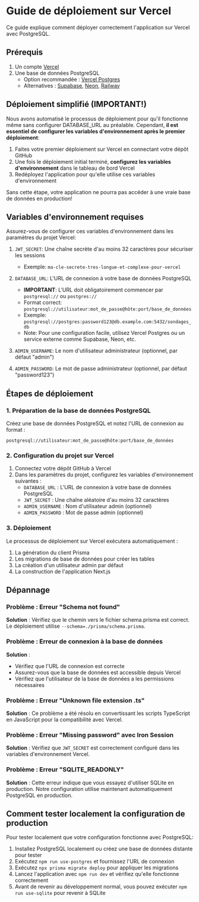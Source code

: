 # Guide de déploiement sur Vercel

Ce guide explique comment déployer correctement l'application sur Vercel avec PostgreSQL.

## Prérequis

1. Un compte [Vercel](https://vercel.com/)
2. Une base de données PostgreSQL
   - Option recommandée : [Vercel Postgres](https://vercel.com/docs/storage/vercel-postgres)
   - Alternatives : [Supabase](https://supabase.com), [Neon](https://neon.tech), [Railway](https://railway.app)

## Déploiement simplifié (IMPORTANT!)

Nous avons automatisé le processus de déploiement pour qu'il fonctionne même sans configurer DATABASE_URL au préalable.
Cependant, **il est essentiel de configurer les variables d'environnement après le premier déploiement**:

1. Faites votre premier déploiement sur Vercel en connectant votre dépôt GitHub
2. Une fois le déploiement initial terminé, **configurez les variables d'environnement** dans le tableau de bord Vercel
3. Redéployez l'application pour qu'elle utilise ces variables d'environnement

Sans cette étape, votre application ne pourra pas accéder à une vraie base de données en production!

## Variables d'environnement requises

Assurez-vous de configurer ces variables d'environnement dans les paramètres du projet Vercel:

1. `JWT_SECRET`: Une chaîne secrète d'au moins 32 caractères pour sécuriser les sessions
   - Exemple: `ma-cle-secrete-tres-longue-et-complexe-pour-vercel`

2. `DATABASE_URL`: L'URL de connexion à votre base de données PostgreSQL
   - **IMPORTANT**: L'URL doit obligatoirement commencer par `postgresql://` ou `postgres://`
   - Format correct: `postgresql://utilisateur:mot_de_passe@hôte:port/base_de_données`
   - Exemple: `postgresql://postgres:password123@db.example.com:5432/sondages_db`
   - Note: Pour une configuration facile, utilisez Vercel Postgres ou un service externe comme Supabase, Neon, etc.

3. `ADMIN_USERNAME`: Le nom d'utilisateur administrateur (optionnel, par défaut "admin")

4. `ADMIN_PASSWORD`: Le mot de passe administrateur (optionnel, par défaut "password123")

## Étapes de déploiement

### 1. Préparation de la base de données PostgreSQL

Créez une base de données PostgreSQL et notez l'URL de connexion au format :
```
postgresql://utilisateur:mot_de_passe@hôte:port/base_de_données
```

### 2. Configuration du projet sur Vercel

1. Connectez votre dépôt GitHub à Vercel
2. Dans les paramètres du projet, configurez les variables d'environnement suivantes :
   - `DATABASE_URL` : L'URL de connexion à votre base de données PostgreSQL
   - `JWT_SECRET` : Une chaîne aléatoire d'au moins 32 caractères
   - `ADMIN_USERNAME` : Nom d'utilisateur admin (optionnel)
   - `ADMIN_PASSWORD` : Mot de passe admin (optionnel)

### 3. Déploiement

Le processus de déploiement sur Vercel exécutera automatiquement :
1. La génération du client Prisma
2. Les migrations de base de données pour créer les tables
3. La création d'un utilisateur admin par défaut
4. La construction de l'application Next.js

## Dépannage

### Problème : Erreur "Schema not found"

**Solution** : Vérifiez que le chemin vers le fichier schema.prisma est correct. Le déploiement utilise `--schema=./prisma/schema.prisma`.

### Problème : Erreur de connexion à la base de données

**Solution** :
- Vérifiez que l'URL de connexion est correcte
- Assurez-vous que la base de données est accessible depuis Vercel
- Vérifiez que l'utilisateur de la base de données a les permissions nécessaires

### Problème : Erreur "Unknown file extension .ts"

**Solution** : Ce problème a été résolu en convertissant les scripts TypeScript en JavaScript pour la compatibilité avec Vercel.

### Problème : Erreur "Missing password" avec Iron Session

**Solution** : Vérifiez que `JWT_SECRET` est correctement configuré dans les variables d'environnement Vercel.

### Problème : Erreur "SQLITE_READONLY"

**Solution** : Cette erreur indique que vous essayez d'utiliser SQLite en production. Notre configuration utilise maintenant automatiquement PostgreSQL en production.

## Comment tester localement la configuration de production

Pour tester localement que votre configuration fonctionne avec PostgreSQL:

1. Installez PostgreSQL localement ou créez une base de données distante pour tester
2. Exécutez `npm run use-postgres` et fournissez l'URL de connexion
3. Exécutez `npx prisma migrate deploy` pour appliquer les migrations
4. Lancez l'application avec `npm run dev` et vérifiez qu'elle fonctionne correctement
5. Avant de revenir au développement normal, vous pouvez exécuter `npm run use-sqlite` pour revenir à SQLite

